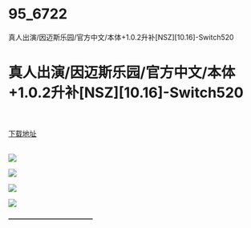 # 95_6722
真人出演/因迈斯乐园/官方中文/本体+1.0.2升补[NSZ][10.16]-Switch520
# 真人出演/因迈斯乐园/官方中文/本体+1.0.2升补[NSZ][10.16]-Switch520
 <br/></br>
[下载地址](https://www.switch520.cc/article/6722 "下载地址")
<br/></br>

<p><img src="https://www.switch520.cc/muke_img/upload_art_editor_20201016-1_6d3e3af528e34515aad8501c46776838.jpg"></p>
<p><img src="https://www.switch520.cc/muke_img/upload_art_editor_20201016-1_3a3bf12ee66be7f294b8d4253c2c977d.jpg"></p>
<p><img src="https://www.switch520.cc/muke_img/upload_art_editor_20201016-1_2b21f4e8c34a0c0f8e58241c80403b8e.jpg"></p>
<p><img src="https://www.switch520.cc/muke_img/upload_art_editor_20201016-1_f6600d42342f1b36c76008e6d7ccc1c8.jpg"></p>
<p></p>
<p></p>
<p><span><strong>————————————</strong></span></p>
